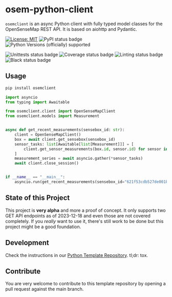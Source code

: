 # osem-python-client
`osemclient` is an async Python client with fully typed model classes for the OpenSenseMap REST API.
It is based on aiohttp and Pydantic.

[![License: MIT](https://img.shields.io/badge/License-MIT-yellow.svg)](https://opensource.org/licenses/MIT)
![PyPI status badge](https://img.shields.io/pypi/v/osemclient)
![Python Versions (officially) supported](https://img.shields.io/pypi/pyversions/osemclient.svg)

![Unittests status badge](https://github.com/hf-kklein/osem-python-client/workflows/Unittests/badge.svg)
![Coverage status badge](https://github.com//hf-kklein/osem-python-client/workflows/Coverage/badge.svg)
![Linting status badge](https://github.com/hf-kklein/osem-python-client/workflows/Linting/badge.svg)
![Black status badge](https://github.com/hf-kklein/osem-python-client/workflows/Formatting/badge.svg)


## Usage
```bash
pip install osemclient
```

```python
import asyncio
from typing import Awaitable

from osemclient.client import OpenSenseMapClient
from osemclient.models import Measurement


async def get_recent_measurements(sensebox_id: str):
    client = OpenSenseMapClient()
    box = await client.get_sensebox(sensebox_id)
    sensor_tasks: list[Awaitable[list[Measurement]]] = [
        client.get_sensor_measurements(box.id, sensor.id) for sensor in box.sensors
    ]
    measurement_series = await asyncio.gather(*sensor_tasks)
    await client.close_session()


if __name__ == "__main__":
    asyncio.run(get_recent_measurements(sensebox_id="621f53cdb527de001b06ad5e"))

```

## State of this Project
This project is **very alpha** and more a proof of concept.
It only supports two GET API endpoints as of 2023-12-18 and even those are not covered completely.
If you _really_ want to use it, there's still work to be done but this project might be a good foundation.

## Development
Check the instructions in our [Python Template Repository](https://github.com/Hochfrequenz/python_template_repository#how-to-use-this-repository-on-your-machine).
tl;dr: tox.

## Contribute
You are very welcome to contribute to this template repository by opening a pull request against the main branch.
